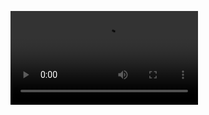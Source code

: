 <video src="https://github.com/Ritikkumar992/EmergencyApp/assets/75531808/0d2808ed-5436-49c1-bffb-af37b03d3c80"></video>



